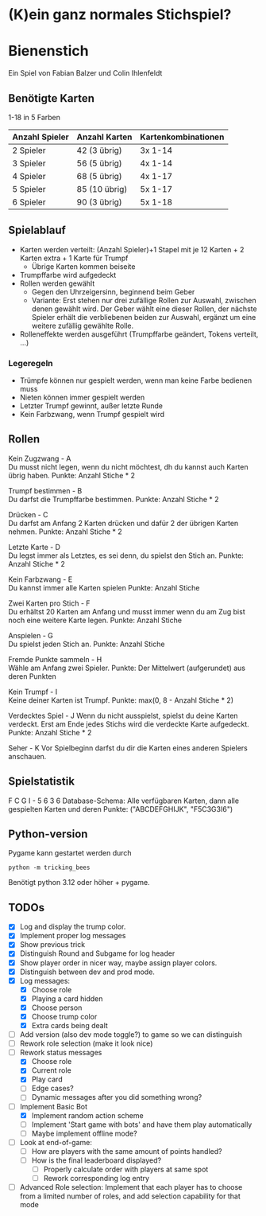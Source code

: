 
# (K)ein ganz normales Stichspiel?

# Bienenstich

Ein Spiel von Fabian Balzer und Colin Ihlenfeldt

## Benötigte Karten

1-18 in 5 Farben

|Anzahl Spieler | Anzahl Karten | Kartenkombinationen|
|---------------|---------------|--------------------|
|2 Spieler |    42 (3 übrig) |    3x 1-14|
|3 Spieler |    56 (5 übrig) |    4x 1-14|
|4 Spieler |    68 (5 übrig) |    4x 1-17|
|5 Spieler |    85 (10 übrig) |    5x 1-17|
|6 Spieler |    90 (3 übrig) |    5x 1-18|

## Spielablauf

- Karten werden verteilt: (Anzahl Spieler)+1 Stapel mit je 12 Karten + 2 Karten extra + 1 Karte für Trumpf
  - Übrige Karten kommen beiseite
- Trumpffarbe wird aufgedeckt
- Rollen werden gewählt
  - Gegen den Uhrzeigersinn, beginnend beim Geber
  - Variante: Erst stehen nur drei zufällige Rollen zur Auswahl, zwischen denen gewählt wird. Der Geber wählt eine dieser Rollen, der nächste Spieler erhält die verbliebenen beiden zur Auswahl, ergänzt um eine weitere zufällig gewählte Rolle.
- Rolleneffekte werden ausgeführt (Trumpffarbe geändert, Tokens verteilt, …)

### Legeregeln

- Trümpfe können nur gespielt werden, wenn man keine Farbe bedienen muss
- Nieten können immer gespielt werden
- Letzter Trumpf gewinnt, außer letzte Runde
- Kein Farbzwang, wenn Trumpf gespielt wird

## Rollen

Kein Zugzwang - A  
Du musst nicht legen, wenn du nicht möchtest, dh du kannst auch Karten übrig haben.
Punkte: Anzahl Stiche * 2

Trumpf bestimmen - B  
Du darfst die Trumpffarbe bestimmen.
Punkte: Anzahl Stiche * 2

Drücken - C  
Du darfst am Anfang 2 Karten drücken und dafür 2 der übrigen Karten nehmen.
Punkte: Anzahl Stiche * 2

Letzte Karte - D  
Du legst immer als Letztes, es sei denn, du spielst den Stich an.
Punkte: Anzahl Stiche * 2

Kein Farbzwang - E  
Du kannst immer alle Karten spielen
Punkte: Anzahl Stiche

Zwei Karten pro Stich - F  
Du erhältst 20 Karten am Anfang und musst immer wenn du am Zug bist noch eine weitere Karte legen.
Punkte: Anzahl Stiche

Anspielen - G  
Du spielst jeden Stich an.
Punkte: Anzahl Stiche

Fremde Punkte sammeln - H  
Wähle am Anfang zwei Spieler.
Punkte: Der Mittelwert (aufgerundet) aus deren Punkten

Kein Trumpf - I  
Keine deiner Karten ist Trumpf.
Punkte: max(0, 8 - Anzahl Stiche * 2)

Verdecktes Spiel - J
Wenn du nicht ausspielst, spielst du deine Karten verdeckt.
Erst am Ende jedes Stichs wird die verdeckte Karte aufgedeckt.
Punkte: Anzahl Stiche * 2

Seher - K
Vor Spielbeginn darfst du dir die Karten eines anderen Spielers anschauen.

## Spielstatistik

F C G I - 5 6 3 6
Database-Schema: Alle verfügbaren Karten, dann alle gespielten Karten und deren Punkte:
("ABCDEFGHIJK", "F5C3G3I6")

## Python-version

Pygame kann gestartet werden durch

```python -m tricking_bees```

Benötigt python 3.12 oder höher + pygame.

## TODOs

- [x] Log and display the trump color.
- [x] Implement proper log messages
- [x] Show previous trick
- [x] Distinguish Round and Subgame for log header
- [x] Show player order in nicer way, maybe assign player colors.
- [x] Distinguish between dev and prod mode.
- [x] Log messages:
  - [x] Choose role
  - [x] Playing a card hidden
  - [x] Choose person
  - [x] Choose trump color
  - [x] Extra cards being dealt
- [ ] Add version (also dev mode toggle?) to game so we can distinguish
- [ ] Rework role selection (make it look nice)
- [ ] Rework status messages
  - [x] Choose role
  - [x] Current role
  - [x] Play card
  - [ ] Edge cases?
  - [ ] Dynamic messages after you did something wrong?
- [ ] Implement Basic Bot
  - [x] Implement random action scheme
  - [ ] Implement 'Start game with bots' and have them play automatically
  - [ ] Maybe implement offline mode?
- [ ] Look at end-of-game:
  - [ ] How are players with the same amount of points handled?
  - [ ] How is the final leaderboard displayed?
    - [ ] Properly calculate order with players at same spot
    - [ ] Rework corresponding log entry
- [ ] Advanced Role selection: Implement that each player has to choose from a limited number of roles, and add selection capability for that mode

